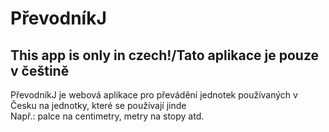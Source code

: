 # PřevodníkJ
## This app is only in czech!/Tato aplikace je pouze v češtině

PřevodníkJ je webová aplikace pro převádění jednotek používaných v Česku na jednotky, které se používají jinde  
Např.: palce na centimetry, metry na stopy atd.

